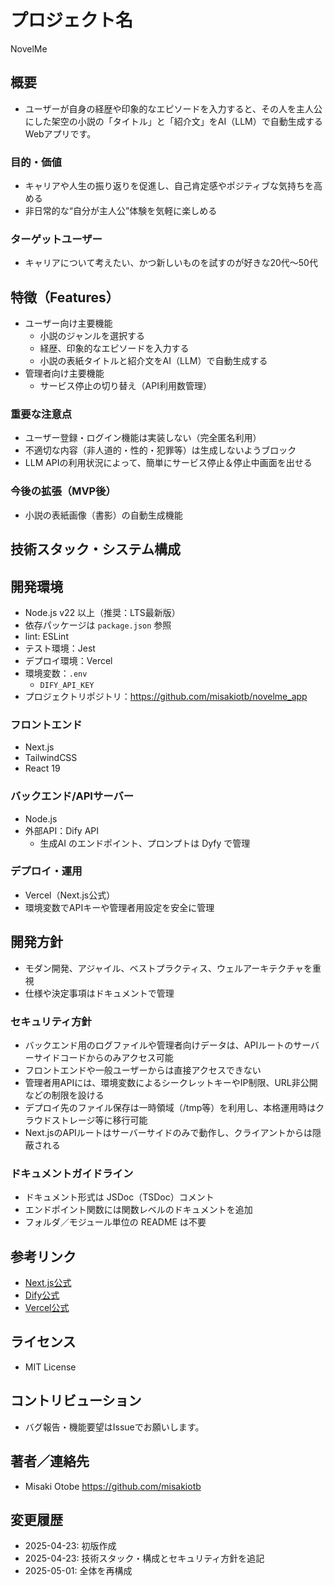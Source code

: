# プロジェクト名
NovelMe

## 概要
- ユーザーが自身の経歴や印象的なエピソードを入力すると、その人を主人公にした架空の小説の「タイトル」と「紹介文」をAI（LLM）で自動生成するWebアプリです。

### 目的・価値
- キャリアや人生の振り返りを促進し、自己肯定感やポジティブな気持ちを高める
- 非日常的な“自分が主人公”体験を気軽に楽しめる

### ターゲットユーザー
- キャリアについて考えたい、かつ新しいものを試すのが好きな20代〜50代

## 特徴（Features）
- ユーザー向け主要機能
   - 小説のジャンルを選択する
   - 経歴、印象的なエピソードを入力する
   - 小説の表紙タイトルと紹介文をAI（LLM）で自動生成する
- 管理者向け主要機能
   - サービス停止の切り替え（API利用数管理）

### 重要な注意点
- ユーザー登録・ログイン機能は実装しない（完全匿名利用）
- 不適切な内容（非人道的・性的・犯罪等）は生成しないようブロック
- LLM APIの利用状況によって、簡単にサービス停止＆停止中画面を出せる


### 今後の拡張（MVP後）
- 小説の表紙画像（書影）の自動生成機能

## 技術スタック・システム構成
## 開発環境
- Node.js v22 以上（推奨：LTS最新版）
- 依存パッケージは `package.json` 参照
- lint: ESLint
- テスト環境：Jest
- デプロイ環境：Vercel
- 環境変数：`.env`
   - `DIFY_API_KEY`
- プロジェクトリポジトリ：https://github.com/misakiotb/novelme_app

### フロントエンド
- Next.js
- TailwindCSS
- React 19

### バックエンド/APIサーバー
- Node.js
- 外部API：Dify API
   - 生成AI のエンドポイント、プロンプトは Dyfy で管理
  
### デプロイ・運用
- Vercel（Next.js公式）
- 環境変数でAPIキーや管理者用設定を安全に管理


## 開発方針
- モダン開発、アジャイル、ベストプラクティス、ウェルアーキテクチャを重視
- 仕様や決定事項はドキュメントで管理

### セキュリティ方針
- バックエンド用のログファイルや管理者向けデータは、APIルートのサーバーサイドコードからのみアクセス可能
- フロントエンドや一般ユーザーからは直接アクセスできない
- 管理者用APIには、環境変数によるシークレットキーやIP制限、URL非公開などの制限を設ける
- デプロイ先のファイル保存は一時領域（/tmp等）を利用し、本格運用時はクラウドストレージ等に移行可能
- Next.jsのAPIルートはサーバーサイドのみで動作し、クライアントからは隠蔽される

### ドキュメントガイドライン
- ドキュメント形式は JSDoc（TSDoc）コメント
- エンドポイント関数には関数レベルのドキュメントを追加
- フォルダ／モジュール単位の README は不要

## 参考リンク

- [Next.js公式](https://nextjs.org/)
- [Dify公式](https://dify.ai/)
- [Vercel公式](https://vercel.com/)

## ライセンス
- MIT License

## コントリビューション
- バグ報告・機能要望はIssueでお願いします。

## 著者／連絡先
- Misaki Otobe https://github.com/misakiotb


## 変更履歴
- 2025-04-23: 初版作成
- 2025-04-23: 技術スタック・構成とセキュリティ方針を追記
- 2025-05-01: 全体を再構成

